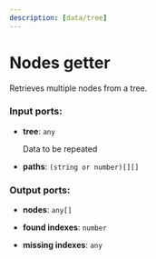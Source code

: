 ```yaml
---
description: [data/tree]
---
```


# Nodes getter

Retrieves multiple nodes from a tree.

### Input ports:

* __tree__: `any`

    Data to be repeated


* __paths__: `(string or number)[][]`

### Output ports:

* __nodes__: `any[]`


* __found indexes__: `number`


* __missing indexes__: `any`

